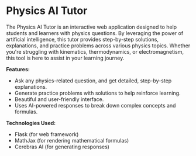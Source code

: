 # Physics AI Tutor

The Physics AI Tutor is an interactive web application designed to help students and learners with physics questions. By leveraging the power of artificial intelligence, this tutor provides step-by-step solutions, explanations, and practice problems across various physics topics. Whether you're struggling with kinematics, thermodynamics, or electromagnetism, this tool is here to assist in your learning journey.

**Features:**
- Ask any physics-related question, and get detailed, step-by-step explanations.
- Generate practice problems with solutions to help reinforce learning.
- Beautiful and user-friendly interface.
- Uses AI-powered responses to break down complex concepts and formulas.

**Technologies Used:**
- Flask (for web framework)
- MathJax (for rendering mathematical formulas)
- Cerebras AI (for generating responses)

